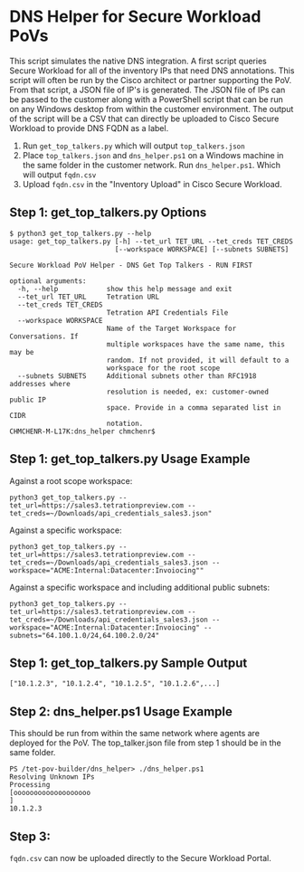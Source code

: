 # DNS Helper for Secure Workload PoVs
This script simulates the native DNS integration.  A first script queries Secure Workload for all of the inventory IPs that need DNS annotations.  This script will often be run by the Cisco architect or partner supporting the PoV.  From that script, a JSON file of IP's is generated.  The JSON file of IPs can be passed to the customer along with a PowerShell script that can be run on any Windows desktop from within the customer environment.  The output of the script will be a CSV that can directly be uploaded to Cisco Secure Workload to provide DNS FQDN as a label.

1. Run `get_top_talkers.py` which will output `top_talkers.json`
2. Place `top_talkers.json` and `dns_helper.ps1` on a Windows machine in the same folder in the customer network.  Run `dns_helper.ps1`. Which will output `fqdn.csv`
3. Upload `fqdn.csv` in the "Inventory Upload" in Cisco Secure Workload.

## Step 1: get_top_talkers.py Options
```
$ python3 get_top_talkers.py --help
usage: get_top_talkers.py [-h] --tet_url TET_URL --tet_creds TET_CREDS
                          [--workspace WORKSPACE] [--subnets SUBNETS]

Secure Workload PoV Helper - DNS Get Top Talkers - RUN FIRST

optional arguments:
  -h, --help            show this help message and exit
  --tet_url TET_URL     Tetration URL
  --tet_creds TET_CREDS
                        Tetration API Credentials File
  --workspace WORKSPACE
                        Name of the Target Workspace for Conversations. If
                        multiple workspaces have the same name, this may be
                        random. If not provided, it will default to a
                        workspace for the root scope
  --subnets SUBNETS     Additional subnets other than RFC1918 addresses where
                        resolution is needed, ex: customer-owned public IP
                        space. Provide in a comma separated list in CIDR
                        notation.
CHMCHENR-M-L17K:dns_helper chmchenr$ 
```

## Step 1: get_top_talkers.py Usage Example
Against a root scope workspace:
```
python3 get_top_talkers.py --tet_url=https://sales3.tetrationpreview.com --tet_creds=~/Downloads/api_credentials_sales3.json"
```

Against a specific workspace:
```
python3 get_top_talkers.py --tet_url=https://sales3.tetrationpreview.com --tet_creds=~/Downloads/api_credentials_sales3.json --workspace="ACME:Internal:Datacenter:Invoiocing""
```

Against a specific workspace and including additional public subnets:
```
python3 get_top_talkers.py --tet_url=https://sales3.tetrationpreview.com --tet_creds=~/Downloads/api_credentials_sales3.json --workspace="ACME:Internal:Datacenter:Invoiocing" --subnets="64.100.1.0/24,64.100.2.0/24"
```

## Step 1: get_top_talkers.py Sample Output
```
["10.1.2.3", "10.1.2.4", "10.1.2.5", "10.1.2.6",...]
```

## Step 2: dns_helper.ps1 Usage Example
This should be run from within the same network where agents are deployed for the PoV.  The top_talker.json file from step 1 should be in the same folder.
```
PS /tet-pov-builder/dns_helper> ./dns_helper.ps1                                                                                                                                  Resolving Unknown IPs                                                                                        Processing                                                                                                [ooooooooooooooooooo                                                                           ]                                                                                                                    10.1.2.3       
```

## Step 3:
`fqdn.csv` can now be uploaded directly to the Secure Workload Portal.